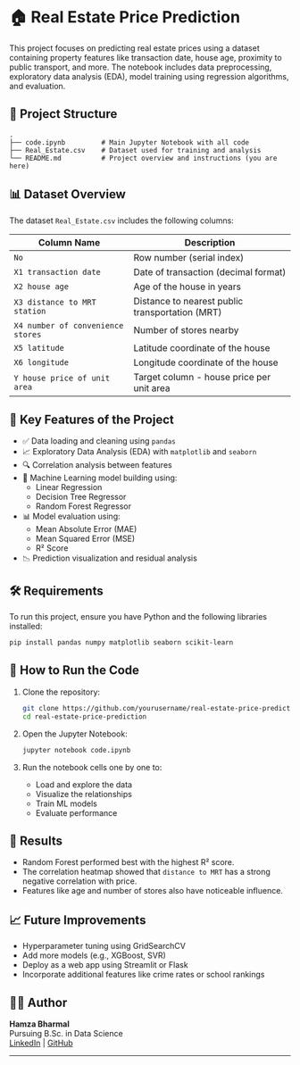 
# 🏠 Real Estate Price Prediction

This project focuses on predicting real estate prices using a dataset containing property features like transaction date, house age, proximity to public transport, and more. The notebook includes data preprocessing, exploratory data analysis (EDA), model training using regression algorithms, and evaluation.

## 📁 Project Structure

```
.
├── code.ipynb         # Main Jupyter Notebook with all code
├── Real_Estate.csv    # Dataset used for training and analysis
└── README.md          # Project overview and instructions (you are here)
```

## 📊 Dataset Overview

The dataset `Real_Estate.csv` includes the following columns:

| Column Name                    | Description                                      |
|-------------------------------|--------------------------------------------------|
| `No`                          | Row number (serial index)                        |
| `X1 transaction date`         | Date of transaction (decimal format)             |
| `X2 house age`                | Age of the house in years                        |
| `X3 distance to MRT station`  | Distance to nearest public transportation (MRT)  |
| `X4 number of convenience stores` | Number of stores nearby                    |
| `X5 latitude`                 | Latitude coordinate of the house                 |
| `X6 longitude`                | Longitude coordinate of the house                |
| `Y house price of unit area`  | Target column - house price per unit area        |

## 📌 Key Features of the Project

- ✅ Data loading and cleaning using `pandas`
- 📈 Exploratory Data Analysis (EDA) with `matplotlib` and `seaborn`
- 🔍 Correlation analysis between features
- 🧠 Machine Learning model building using:
  - Linear Regression
  - Decision Tree Regressor
  - Random Forest Regressor
- 📊 Model evaluation using:
  - Mean Absolute Error (MAE)
  - Mean Squared Error (MSE)
  - R² Score
- 📉 Prediction visualization and residual analysis

## 🛠️ Requirements

To run this project, ensure you have Python and the following libraries installed:

```bash
pip install pandas numpy matplotlib seaborn scikit-learn
```

## 🚀 How to Run the Code

1. Clone the repository:
   ```bash
   git clone https://github.com/yourusername/real-estate-price-prediction.git
   cd real-estate-price-prediction
   ```

2. Open the Jupyter Notebook:
   ```bash
   jupyter notebook code.ipynb
   ```

3. Run the notebook cells one by one to:
   - Load and explore the data
   - Visualize the relationships
   - Train ML models
   - Evaluate performance

## 📌 Results

- Random Forest performed best with the highest R² score.
- The correlation heatmap showed that `distance to MRT` has a strong negative correlation with price.
- Features like age and number of stores also have noticeable influence.

## 📈 Future Improvements

- Hyperparameter tuning using GridSearchCV
- Add more models (e.g., XGBoost, SVR)
- Deploy as a web app using Streamlit or Flask
- Incorporate additional features like crime rates or school rankings

## 👨‍💻 Author

**Hamza Bharmal**  
Pursuing B.Sc. in Data Science  
[LinkedIn](https://www.linkedin.com/in/hamza-bharmal) | [GitHub](https://github.com/HamzaBharmal)

---

